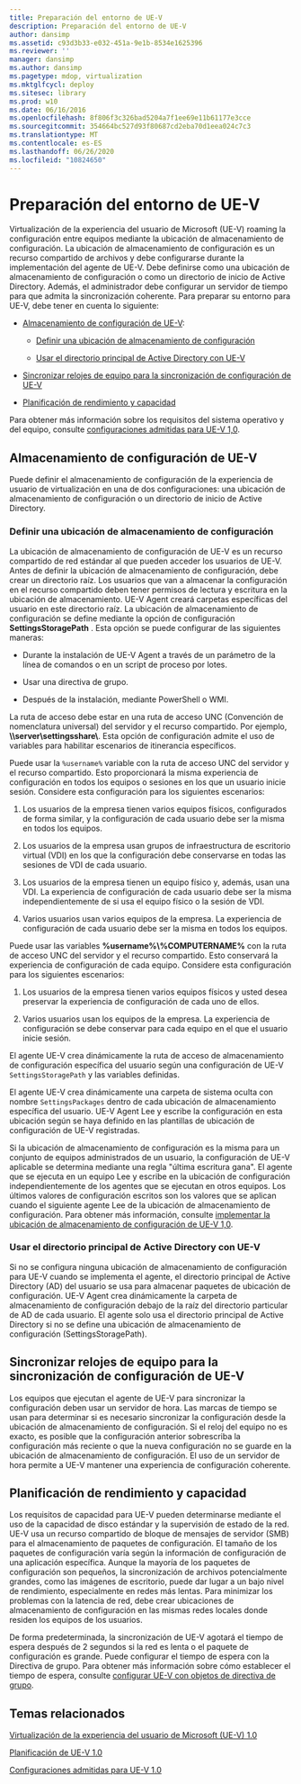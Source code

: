 ```yaml
---
title: Preparación del entorno de UE-V
description: Preparación del entorno de UE-V
author: dansimp
ms.assetid: c93d3b33-e032-451a-9e1b-8534e1625396
ms.reviewer: ''
manager: dansimp
ms.author: dansimp
ms.pagetype: mdop, virtualization
ms.mktglfcycl: deploy
ms.sitesec: library
ms.prod: w10
ms.date: 06/16/2016
ms.openlocfilehash: 8f806f3c326bad5204a7f1ee69e11b61177e3cce
ms.sourcegitcommit: 354664bc527d93f80687cd2eba70d1eea024c7c3
ms.translationtype: MT
ms.contentlocale: es-ES
ms.lasthandoff: 06/26/2020
ms.locfileid: "10824650"
---
```

# Preparación del entorno de UE-V


Virtualización de la experiencia del usuario de Microsoft (UE-V) roaming la configuración entre equipos mediante la ubicación de almacenamiento de configuración. La ubicación de almacenamiento de configuración es un recurso compartido de archivos y debe configurarse durante la implementación del agente de UE-V. Debe definirse como una ubicación de almacenamiento de configuración o como un directorio de inicio de Active Directory. Además, el administrador debe configurar un servidor de tiempo para que admita la sincronización coherente. Para preparar su entorno para UE-V, debe tener en cuenta lo siguiente:

-   [Almacenamiento de configuración de UE-V](#bkmk-uevsettingsstorage):

    -   [Definir una ubicación de almacenamiento de configuración](#bkmk-definingsettingsstoragelocation)

    -   [Usar el directorio principal de Active Directory con UE-V](#bkmk-usingactivedirectoryhomedirectory)

-   [Sincronizar relojes de equipo para la sincronización de configuración de UE-V](#bkmk-synchronizecomputerclocks)

-   [Planificación de rendimiento y capacidad](#bkmk-performancecapacityplanning)

Para obtener más información sobre los requisitos del sistema operativo y del equipo, consulte [configuraciones admitidas para UE-V 1,0](supported-configurations-for-ue-v-10.md).

## <a href="" id="bkmk-uevsettingsstorage"></a>Almacenamiento de configuración de UE-V


Puede definir el almacenamiento de configuración de la experiencia de usuario de virtualización en una de dos configuraciones: una ubicación de almacenamiento de configuración o un directorio de inicio de Active Directory.

### <a href="" id="bkmk-definingsettingsstoragelocation"></a>Definir una ubicación de almacenamiento de configuración

La ubicación de almacenamiento de configuración de UE-V es un recurso compartido de red estándar al que pueden acceder los usuarios de UE-V. Antes de definir la ubicación de almacenamiento de configuración, debe crear un directorio raíz. Los usuarios que van a almacenar la configuración en el recurso compartido deben tener permisos de lectura y escritura en la ubicación de almacenamiento. UE-V Agent creará carpetas específicas del usuario en este directorio raíz. La ubicación de almacenamiento de configuración se define mediante la opción de configuración **SettingsStoragePath** . Esta opción se puede configurar de las siguientes maneras:

-   Durante la instalación de UE-V Agent a través de un parámetro de la línea de comandos o en un script de proceso por lotes.

-   Usar una directiva de grupo.

-   Después de la instalación, mediante PowerShell o WMI.

La ruta de acceso debe estar en una ruta de acceso UNC (Convención de nomenclatura universal) del servidor y el recurso compartido. Por ejemplo, **\\\\server\\settingsshare\\**. Esta opción de configuración admite el uso de variables para habilitar escenarios de itinerancia específicos.

Puede usar la `%username%` variable con la ruta de acceso UNC del servidor y el recurso compartido. Esto proporcionará la misma experiencia de configuración en todos los equipos o sesiones en los que un usuario inicie sesión. Considere esta configuración para los siguientes escenarios:

1.  Los usuarios de la empresa tienen varios equipos físicos, configurados de forma similar, y la configuración de cada usuario debe ser la misma en todos los equipos.

2.  Los usuarios de la empresa usan grupos de infraestructura de escritorio virtual (VDI) en los que la configuración debe conservarse en todas las sesiones de VDI de cada usuario.

3.  Los usuarios de la empresa tienen un equipo físico y, además, usan una VDI. La experiencia de configuración de cada usuario debe ser la misma independientemente de si usa el equipo físico o la sesión de VDI.

4.  Varios usuarios usan varios equipos de la empresa. La experiencia de configuración de cada usuario debe ser la misma en todos los equipos.

Puede usar las variables **%username%\\%COMPUTERNAME%** con la ruta de acceso UNC del servidor y el recurso compartido. Esto conservará la experiencia de configuración de cada equipo. Considere esta configuración para los siguientes escenarios:

1.  Los usuarios de la empresa tienen varios equipos físicos y usted desea preservar la experiencia de configuración de cada uno de ellos.

2.  Varios usuarios usan los equipos de la empresa. La experiencia de configuración se debe conservar para cada equipo en el que el usuario inicie sesión.

El agente UE-V crea dinámicamente la ruta de acceso de almacenamiento de configuración específica del usuario según una configuración de UE-V `SettingsStoragePath` y las variables definidas.

El agente UE-V crea dinámicamente una carpeta de sistema oculta con nombre `SettingsPackages` dentro de cada ubicación de almacenamiento específica del usuario. UE-V Agent Lee y escribe la configuración en esta ubicación según se haya definido en las plantillas de ubicación de configuración de UE-V registradas.

Si la ubicación de almacenamiento de configuración es la misma para un conjunto de equipos administrados de un usuario, la configuración de UE-V aplicable se determina mediante una regla "última escritura gana". El agente que se ejecuta en un equipo Lee y escribe en la ubicación de configuración independientemente de los agentes que se ejecutan en otros equipos. Los últimos valores de configuración escritos son los valores que se aplican cuando el siguiente agente Lee de la ubicación de almacenamiento de configuración. Para obtener más información, consulte [implementar la ubicación de almacenamiento de configuración de UE-V 1,0](deploying-the-settings-storage-location-for-ue-v-10.md).

### <a href="" id="bkmk-usingactivedirectoryhomedirectory"></a>Usar el directorio principal de Active Directory con UE-V

Si no se configura ninguna ubicación de almacenamiento de configuración para UE-V cuando se implementa el agente, el directorio principal de Active Directory (AD) del usuario se usa para almacenar paquetes de ubicación de configuración. UE-V Agent crea dinámicamente la carpeta de almacenamiento de configuración debajo de la raíz del directorio particular de AD de cada usuario. El agente solo usa el directorio principal de Active Directory si no se define una ubicación de almacenamiento de configuración (SettingsStoragePath).

## <a href="" id="bkmk-synchronizecomputerclocks"></a>Sincronizar relojes de equipo para la sincronización de configuración de UE-V


Los equipos que ejecutan el agente de UE-V para sincronizar la configuración deben usar un servidor de hora. Las marcas de tiempo se usan para determinar si es necesario sincronizar la configuración desde la ubicación de almacenamiento de configuración. Si el reloj del equipo no es exacto, es posible que la configuración anterior sobrescriba la configuración más reciente o que la nueva configuración no se guarde en la ubicación de almacenamiento de configuración. El uso de un servidor de hora permite a UE-V mantener una experiencia de configuración coherente.

## <a href="" id="bkmk-performancecapacityplanning"></a>Planificación de rendimiento y capacidad


Los requisitos de capacidad para UE-V pueden determinarse mediante el uso de la capacidad de disco estándar y la supervisión de estado de la red. UE-V usa un recurso compartido de bloque de mensajes de servidor (SMB) para el almacenamiento de paquetes de configuración. El tamaño de los paquetes de configuración varía según la información de configuración de una aplicación específica. Aunque la mayoría de los paquetes de configuración son pequeños, la sincronización de archivos potencialmente grandes, como las imágenes de escritorio, puede dar lugar a un bajo nivel de rendimiento, especialmente en redes más lentas. Para minimizar los problemas con la latencia de red, debe crear ubicaciones de almacenamiento de configuración en las mismas redes locales donde residen los equipos de los usuarios.

De forma predeterminada, la sincronización de UE-V agotará el tiempo de espera después de 2 segundos si la red es lenta o el paquete de configuración es grande. Puede configurar el tiempo de espera con la Directiva de grupo. Para obtener más información sobre cómo establecer el tiempo de espera, consulte [configurar UE-V con objetos de directiva de grupo](configuring-ue-v-with-group-policy-objects.md).

## Temas relacionados


[Virtualización de la experiencia del usuario de Microsoft (UE-V) 1.0](index.md)

[Planificación de UE-V 1.0](planning-for-ue-v-10.md)

[Configuraciones admitidas para UE-V 1.0](supported-configurations-for-ue-v-10.md)

 

 





